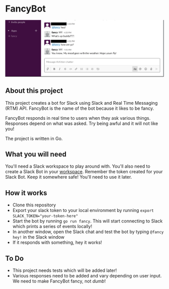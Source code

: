 # FancyBot

![What fancy Bot looks like](./fancyBot.png)

## About this project
This project creates a bot for Slack using Slack and Real Time Messaging (RTM) API. FancyBot is the name of the bot because it likes to be fancy. 

FancyBot responds in real time to users when they ask various things. Responses depend on what was asked. Try being awful and it will not like you!

The project is written in Go.

## What you will need
You'll need a Slack workspace to play around with. You'll also need to create a Slack Bot in your [workspace](https://slack.com/intl/en-au/help/articles/115005265703-Create-a-bot-for-your-workspace#add-a-bot-user). Remember the token created for your Slack Bot. Keep it somewhere safe! You'll need to use it later.


## How it works
- Clone this repository
- Export your slack token to your local environment by running 
  `export SLACK_TOKEN="your-token-here"`
- Start the bot by running `go run fancy`. This will start connecting to Slack which prints a series of events locally!
- In another window, open the Slack chat and test the bot by typing `@fancy hey!` in the Slack window 
- If it responds with something, hey it works!

## To Do
- This project needs tests which will be added later!
- Various responses need to be added and vary depending on user input. We need to make FancyBot fancy, not *dumb*!
